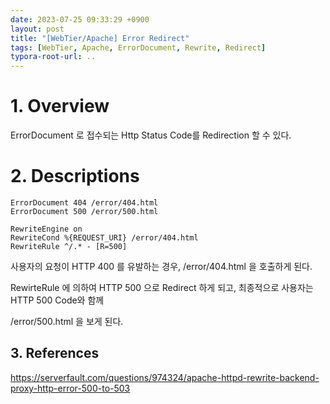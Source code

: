 ```yaml
---
date: 2023-07-25 09:33:29 +0900
layout: post
title: "[WebTier/Apache] Error Redirect"
tags: [WebTier, Apache, ErrorDocument, Rewrite, Redirect]
typora-root-url: ..
---
```


# 1. Overview

ErrorDocument 로 접수되는 Http Status Code를 Redirection 할 수 있다.





# 2. Descriptions

```
ErrorDocument 404 /error/404.html
ErrorDocument 500 /error/500.html

RewriteEngine on
RewriteCond %{REQUEST_URI} /error/404.html
RewriteRule ^/.* - [R=500]
```



사용자의 요청이 HTTP 400 를 유발하는 경우, /error/404.html 을 호출하게 된다.

RewirteRule 에 의하여 HTTP 500 으로 Redirect 하게 되고, 최종적으로 사용자는 HTTP 500 Code와 함께

/error/500.html 을 보게 된다.





## 3. References

https://serverfault.com/questions/974324/apache-httpd-rewrite-backend-proxy-http-error-500-to-503
